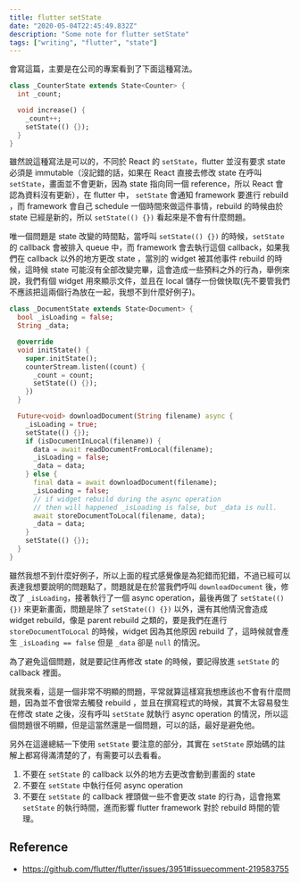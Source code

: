 ```yaml
---
title: flutter setState
date: "2020-05-04T22:45:49.832Z"
description: "Some note for flutter setState"
tags: ["writing", "flutter", "state"]
---
```


會寫這篇，主要是在公司的專案看到了下面這種寫法。

```dart
class _CounterState extends State<Counter> {
  int _count;

  void increase() {
    _count++;
    setState(() {});
  }
}
```

雖然說這種寫法是可以的，不同於 React 的 `setState`，flutter 並沒有要求 state 必須是 immutable（沒記錯的話，如果在 React 直接去修改 state 在呼叫 `setState`，畫面並不會更新，因為 state 指向同一個 reference，所以 React 會認為資料沒有更新），在 flutter 中， `setState` 會通知 framework 要進行 rebuild ，而 framework 會自己 schedule 一個時間來做這件事情，rebuild 的時候由於 state 已經是新的，所以 `setState(() {})` 看起來是不會有什麼問題。

唯一個問題是 state 改變的時間點，當呼叫 `setState(() {})` 的時候，`setState` 的 callback 會被排入 queue 中，而 framework 會去執行這個 callback，如果我們在 callback 以外的地方更改 state ，當別的 widget 被其他事件 rebuild 的時候，這時候 state 可能沒有全部改變完畢，這會造成一些預料之外的行為，舉例來說，我們有個 widget 用來顯示文件，並且在 local 儲存一份做快取(先不要管我們不應該把這兩個行為放在一起，我想不到什麼好例子)。

```dart
class _DocumentState extends State<Document> {
  bool _isLoading = false;
  String _data;

  @override
  void initState() {
    super.initState();
    counterStream.listen((count) {
      _count = count;
      setState(() {});
    })
  }

  Future<void> downloadDocument(String filename) async {
    _isLoading = true;
    setState(() {});
    if (isDocumentInLocal(filename)) {
      data = await readDocumentFromLocal(filename);
      _isLoading = false;
      _data = data;
    } else {
      final data = await downloadDocument(filename);
      _isLoading = false;
      // if widget rebuild during the async operation
      // then will happened _isLoading is false, but _data is null.
      await storeDocumentToLocal(filename, data);
      _data = data;
    }
    setState(() {});
  }
}
```

雖然我想不到什麼好例子，所以上面的程式感覺像是為犯錯而犯錯，不過已經可以表達我想要說明的問題點了，問題就是在於當我們呼叫 `downloadDocument` 後，修改了 `_isLoading`，接著執行了一個 async operation，最後再做了 `setState(() {})` 來更新畫面，問題是除了 `setState(() {})` 以外，還有其他情況會造成 widget rebuild，像是 parent rebuild 之類的，要是我們在進行 `storeDocumentToLocal` 的時候，widget 因為其他原因 rebuild 了，這時候就會產生 `_isLoading == false` 但是 `_data` 卻是 `null` 的情況。

為了避免這個問題，就是要記住再修改 state 的時候，要記得放進 `setState` 的 callback 裡面。

就我來看，這是一個非常不明顯的問題，平常就算這樣寫我想應該也不會有什麼問題，因為並不會很常去觸發 rebuild ，並且在撰寫程式的時候，其實不太容易發生在修改 state 之後，沒有呼叫 `setState` 就執行 async operation 的情況，所以這個問題很不明顯，但是這當然還是一個問題，可以的話，最好是避免他。

另外在這邊總結一下使用 `setState` 要注意的部分，其實在 `setState` 原始碼的註解上都寫得滿清楚的了，有需要可以去看看。

1. 不要在 `setState` 的 callback 以外的地方去更改會動到畫面的 state
2. 不要在 `setState` 中執行任何 async operation
3. 不要在 `setState` 的 callback 裡頭做一些不會更改 state 的行為，這會拖累 `setState` 的執行時間，進而影響 flutter framework 對於 rebuild 時間的管理。

## Reference

- https://github.com/flutter/flutter/issues/3951#issuecomment-219583755
